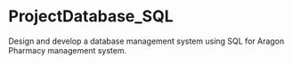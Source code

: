 # ProjectDatabase_SQL

Design and develop a database management system using SQL for Aragon Pharmacy management system.
